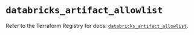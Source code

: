 # `databricks_artifact_allowlist`

Refer to the Terraform Registry for docs: [`databricks_artifact_allowlist`](https://registry.terraform.io/providers/databricks/databricks/1.60.0/docs/resources/artifact_allowlist).
